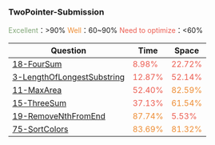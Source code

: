 

### TwoPointer-Submission

<font color='80a677'>Excellent</font>：>90%	<font color='ee8d34'>Well</font>：60~90%	<font color='ec5d51'>Need to optimize</font>：<60%	

| Question                                                    | Time                               | Space                              |
| ----------------------------------------------------------- | ---------------------------------- | ---------------------------------- |
| [18-FourSum](18-FourSum.md)                                 | <font color='ec5d51'>8.98%</font>  | <font color='ec5d51'>22.72%</font> |
| [3-LengthOfLongestSubstring](3-LengthOfLongestSubstring.md) | <font color='ec5d51'>12.87%</font> | <font color='ec5d51'>52.14%</font> |
| [11-MaxArea](11-MaxArea.md)                                 | <font color='ec5d51'>52.40%</font> | <font color='ee8d34'>82.59%</font> |
| [15-ThreeSum](15-ThreeSum.md)                               | <font color='ec5d51'>37.13%</font> | <font color='ee8d34'>61.54%</font> |
| [19-RemoveNthFromEnd](19-RemoveNthFromEnd.md)               | <font color='ee8d34'>87.74%</font> | <font color='ec5d51'>5.53%</font>  |
| [75-SortColors](75-SortColors.md)                           | <font color='ee8d34'>83.69%</font> | <font color='ee8d34'>81.32%</font> |

